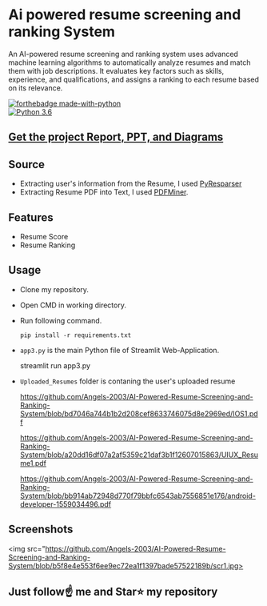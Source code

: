 # Ai powered resume screening and ranking System
An AI-powered resume screening and ranking system uses advanced machine learning algorithms to automatically analyze resumes and match them with job descriptions. It evaluates key factors such as skills, experience, and qualifications, and assigns a ranking to each resume based on its relevance.

[![forthebadge made-with-python](http://ForTheBadge.com/images/badges/made-with-python.svg)](https://www.python.org/)                 
[![Python 3.6](https://img.shields.io/badge/python-3.6-blue.svg)](https://www.python.org/downloads/release/python-360/)   

## [Get the project Report, PPT, and Diagrams](https://kushalbhavsar1820.stores.instamojo.com/product/864991/smart-resume-analyzer-ppt-report-and-diagram-c091f/)
## Source
- Extracting user's information from the Resume, I used [PyResparser](https://omkarpathak.in/pyresparser/)
- Extracting Resume PDF into Text, I used [PDFMiner](https://pypi.org/project/pdfminer/).

## Features
- Resume Score
- Resume Ranking

## Usage
- Clone my repository.
- Open CMD in working directory.
- Run following command.
  ```
  pip install -r requirements.txt
  ```
- `app3.py` is the main Python file of Streamlit Web-Application. 

  streamlit run app3.py
- `Uploaded_Resumes` folder is contaning the user's uploaded resume

   https://github.com/Angels-2003/AI-Powered-Resume-Screening-and-Ranking-System/blob/bd7046a744b1b2d208cef8633746075d8e2969ed/IOS1.pdf

   https://github.com/Angels-2003/AI-Powered-Resume-Screening-and-Ranking-System/blob/a20dd16df07a2af5359c21daf3b1f12607015863/UIUX_Resume1.pdf

   https://github.com/Angels-2003/AI-Powered-Resume-Screening-and-Ranking-System/blob/bb914ab72948d770f79bbfc6543ab7556851e176/android-developer-1559034496.pdf
  
  

## Screenshots
<img src="https://github.com/Angels-2003/AI-Powered-Resume-Screening-and-Ranking-System/blob/b5f8e4e553f6ee9ec72ea1f1397bade57522189b/scr1.jpg>








## Just follow☝️ me and Star⭐ my repository 

